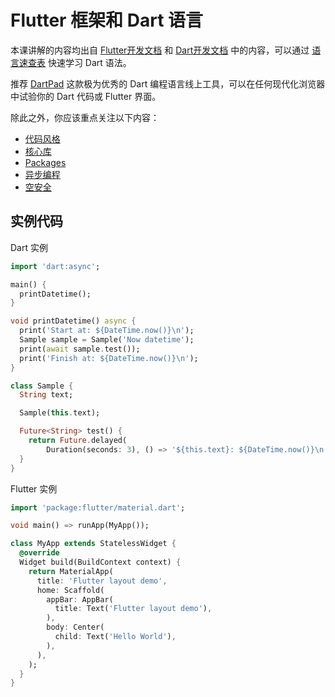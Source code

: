 # Flutter 框架和 Dart 语言

本课讲解的内容均出自 [Flutter开发文档](https://flutter.cn/docs) 和 [Dart开发文档](https://dart.cn/guides) 中的内容，可以通过 [语言速查表](https://dart.cn/codelabs/dart-cheatsheet) 快速学习 Dart 语法。

推荐 [DartPad](https://dartpad.cn/) 这款极为优秀的 Dart 编程语言线上工具，可以在任何现代化浏览器中试验你的 Dart 代码或 Flutter 界面。

除此之外，你应该重点关注以下内容：

- [代码风格](https://dart.cn/guides/language/effective-dart/style)
- [核心库](https://dart.cn/guides/libraries)
- [Packages](https://dart.cn/guides/packages)
- [异步编程](https://dart.cn/codelabs/async-await)
- [空安全](https://dart.cn/null-safety)

## 实例代码

Dart 实例

```dart
import 'dart:async';

main() {
  printDatetime();
}

void printDatetime() async {
  print('Start at: ${DateTime.now()}\n');
  Sample sample = Sample('Now datetime');
  print(await sample.test());
  print('Finish at: ${DateTime.now()}\n');
}

class Sample {
  String text;

  Sample(this.text);

  Future<String> test() {
    return Future.delayed(
        Duration(seconds: 3), () => '${this.text}: ${DateTime.now()}\n');
  }
}
```

Flutter 实例

```dart
import 'package:flutter/material.dart';

void main() => runApp(MyApp());

class MyApp extends StatelessWidget {
  @override
  Widget build(BuildContext context) {
    return MaterialApp(
      title: 'Flutter layout demo',
      home: Scaffold(
        appBar: AppBar(
          title: Text('Flutter layout demo'),
        ),
        body: Center(
          child: Text('Hello World'),
        ),
      ),
    );
  }
}
```